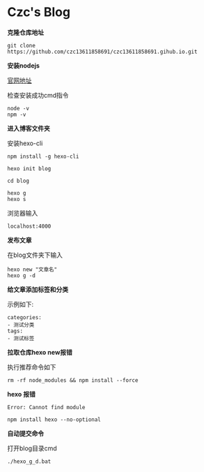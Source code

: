 # Czc's Blog

**克隆仓库地址**

```
git clone https://github.com/czc13611858691/czc13611858691.gihub.io.git
```

**安装nodejs**

[官网地址](https://nodejs.org/en/download/)

检查安装成功cmd指令

```
node -v
npm -v
```

**进入博客文件夹**

安装hexo-cli

```
npm install -g hexo-cli
```

```
hexo init blog
```

```
cd blog
```

```
hexo g
hexo s
```

浏览器输入

```
localhost:4000
```

**发布文章**

在blog文件夹下输入

```
hexo new "文章名"
hexo g -d
```

**给文章添加标签和分类**

示例如下:

```
categories:
- 测试分类
tags:
- 测试标签
```

**拉取仓库hexo new报错**

执行推荐命令如下

```
rm -rf node_modules && npm install --force
```

**hexo 报错**

```
Error: Cannot find module
```

```
npm install hexo --no-optional
```

**自动提交命令**

打开blog目录cmd

```
./hexo_g_d.bat
```

